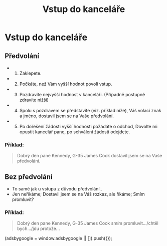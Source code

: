 ﻿---
title: Vstup do kanceláře
description: Návod pro formální vstup do kanceláře
---
<script setup>
  const gAds = import.meta.env.VITE_GADS;
</script>

# Vstup do kanceláře

## Předvolání

* 1. Zaklepete.
* 2. Počkáte, než Vám vyšší hodnot povolí vstup.
* 3. Pozdravíte nejvyšší hodnost v kanceláři. (Případně postupně zdravíte nižší)
* 4. Spolu s pozdravem se představíte (viz. příklad níže), Váš volací znak a jméno, dostavil jsem se na Vaše předvolání.
* 5. Po dořešení žádosti vyšší hodnosti požádáte o odchod, Dovolte mi opustit kancelář pane, po schválení žádosti odejdete.

### Příklad:

> Dobrý den pane Kennedy, G-35 James Cook dostavil jsem se na Vaše předvolání.

## Bez předvolání

* To samé jak u vstupu z důvodu předvolání..
* Jen neříkáme; Dostavil jsem se na Váš rozkaz, ale říkáme; Smím promluvit?

### Příklad:

> Dobrý den pane Kennedy, G-35 James Cook smím promluvit.../chtěl bych.../jdu protože...

<scriptx async src="https://pagead2.googlesyndication.com/pagead/js/adsbygoogle.js?client=ca-pub-{{ gAds }}"
     crossorigin="anonymous"></scriptx>
<ins class="adsbygoogle"
     style="display:block; text-align:center;"
     data-ad-layout="in-article"
     data-ad-format="fluid"
     data-ad-client="ca-pub-{{ gAds }}"
     data-ad-slot="7591922319"></ins>
<scriptx>
     (adsbygoogle = window.adsbygoogle || []).push({});
</scriptx>